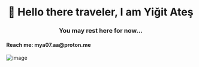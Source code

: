 <h1 align="center">👋 Hello there traveler, I am Yiğit Ateş</h1>
<h3 align="center">You may rest here for now...</h3>
<h4>Reach me: mya07.aa@proton.me</h4>

![image](https://github.com/satido/satido/assets/99821619/ee076576-97ca-416c-b6af-7f417c85f44d)
